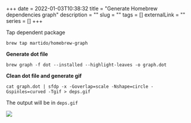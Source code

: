 +++
date = 2022-01-03T10:38:32
title = "Generate Homebrew dependencies graph"
description = ""
slug = ""
tags = []
externalLink = ""
series = []
+++


Tap dependent package
```shell
brew tap martido/homebrew-graph
```

**Generate dot file**
```shell
brew graph -f dot --installed --highlight-leaves -o graph.dot
```

**Clean dot file and generate gif**
```shell
cat graph.dot | sfdp -x -Goverlap=scale -Nshape=circle -Gspinles=curved -Tgif > deps.gif
```

The output will be in `deps.gif`

![](/images/2022/01/03/542973917575786.png)
